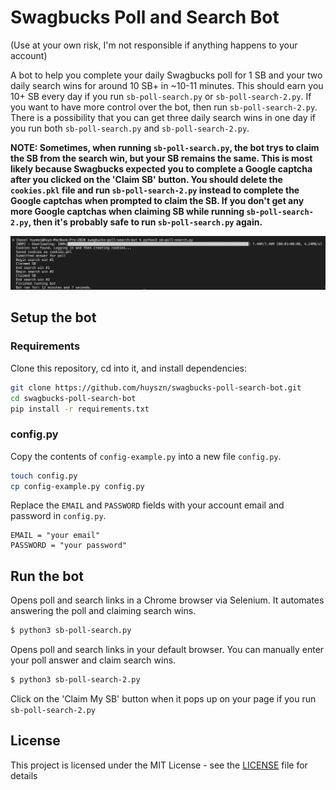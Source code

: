 # Swagbucks Poll and Search Bot

(Use at your own risk, I'm not responsible if anything happens to your account)

A bot to help you complete your daily Swagbucks poll for 1 SB and your two daily search wins for around 10 SB+ in ~10-11 minutes. This should earn you 10+ SB every day if you run `sb-poll-search.py` or `sb-poll-search-2.py`. If you want to have more control over the bot, then run `sb-poll-search-2.py`. There is a possibility that you can get three daily search wins in one day if you run both `sb-poll-search.py` and `sb-poll-search-2.py`. 

**NOTE: Sometimes, when running `sb-poll-search.py`, the bot trys to claim the SB from the search win, but your SB remains the same. This is most likely because Swagbucks expected you to complete a Google captcha after you clicked on the 'Claim SB' button. You should delete the `cookies.pkl` file and run `sb-poll-search-2.py` instead to complete the Google captchas when prompted to claim the SB. If you don't get any more Google captchas when claiming SB while running `sb-poll-search-2.py`, then it's probably safe to run `sb-poll-search.py` again.**

![Console output](images/console.png)

## Setup the bot

### Requirements

Clone this repository, cd into it, and install dependencies:
```sh
git clone https://github.com/huyszn/swagbucks-poll-search-bot.git
cd swagbucks-poll-search-bot
pip install -r requirements.txt
```

### config.py

Copy the contents of `config-example.py` into a new file `config.py`.
```sh
touch config.py
cp config-example.py config.py
```

Replace the `EMAIL` and `PASSWORD` fields with your account email and password in `config.py`.

```
EMAIL = "your email"
PASSWORD = "your password"
```

## Run the bot

Opens poll and search links in a Chrome browser via Selenium. It automates answering the poll and claiming search wins.
```sh
$ python3 sb-poll-search.py
```

Opens poll and search links in your default browser. You can manually enter your poll answer and claim search wins.
```sh
$ python3 sb-poll-search-2.py
```

Click on the 'Claim My SB' button when it pops up on your page if you run `sb-poll-search-2.py`

## License

This project is licensed under the MIT License - see the [LICENSE](LICENSE) file for details